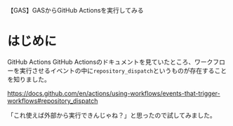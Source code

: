 【GAS】GASからGitHub Actionsを実行してみる

# はじめに

GitHub Actions
GitHub Actionsのドキュメントを見ていたところ、ワークフローを実行させるイベントの中に```repository_dispatch```というものが存在することを知りました。

https://docs.github.com/en/actions/using-workflows/events-that-trigger-workflows#repository_dispatch

「これ使えば外部から実行できんじゃね？」と思ったので試してみました。
